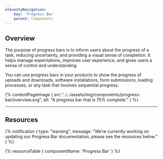 ```yaml
---
eleventyNavigation:
    key: 'Progress Bar'
    parent: Components
---
```


## Overview
The purpose of progress bars is to inform users about the progress of a task, reducing uncertainty, and providing a visual sense of completion. It helps manage expectations, improves user experience, and gives users a sense of control and understanding.

You can use progress bars in your products to show the progress of uploads and downloads, software installations, form submissions, loading processes, or any task that involves sequential progress.

{% contentPageImage {
    src:"../../assets/img/components/progress-bar/overview.svg",
    alt: "A progress bar that is 75% complete."
} %}

---

## Resources

{% notification {
  type: "warning",
  message: "We’re currently working on updating our Progress Bar documentation, please see the resources below."
} %}

{% resourceTable {
    componentName: 'Progress Bar'
} %}
